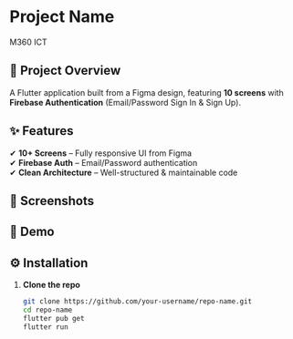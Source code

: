 # **Project Name**  
M360 ICT

## **🎯 Project Overview**  
A Flutter application built from a Figma design, featuring **10 screens** with **Firebase Authentication** (Email/Password Sign In & Sign Up).  

## **✨ Features**  
✔ **10+ Screens** – Fully responsive UI from Figma  
✔ **Firebase Auth** – Email/Password authentication  
✔ **Clean Architecture** – Well-structured & maintainable code  

## **📸 Screenshots**  

## **🎥 Demo**  


## **⚙️ Installation**  
1. **Clone the repo**  
   ```sh
   git clone https://github.com/your-username/repo-name.git
   cd repo-name
   flutter pub get
   flutter run
